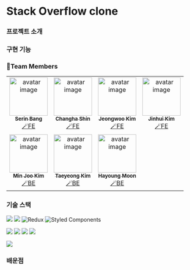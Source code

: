 # Stack Overflow clone

### 프로젝트 소개

### 구현 기능

### 🌟Team Members
<table>
  <tbody>
    <tr>
    <td align="center"><a href="https://github.com/serin-B"><img src="https://avatars.githubusercontent.com/u/107970881?v=4" width="100px;" alt="avatar image"/><br /><sub><b>Serin Bang</b></sub></a><br /><a href="https://github.com/codestates-seb/seb40_pre_038/commits?author=serin-B" title="Documentation">🪄FE</a></td>
    <td align="center"><a href="https://github.com/rosenfence"><img src="https://avatars.githubusercontent.com/u/90300215?v=4" width="100px;" alt="avatar image"/><br /><sub><b>Changha Shin</b></sub></a><br /><a href="https://github.com/codestates-seb/seb40_pre_038/commits?author=rosenfence" title="Documentation">🪄FE</a></td>
    <td align="center"><a href="https://github.com/jwo0o0"><img src="https://avatars.githubusercontent.com/u/70098708?v=4" width="100px;" alt="avatar image"/><br /><sub><b>Jeongwoo Kim</b></sub></a><br /><a href="https://github.com/codestates-seb/seb40_pre_038/commits?author=jwo0o0" title="Documentation">🪄FE</a></td>
    <td align="center"><a href="https://github.com/JinhuiKim"><img src="https://avatars.githubusercontent.com/u/20276678?v=4" width="100px;" alt="avatar image"/><br /><sub><b>Jinhui Kim</b></sub></a><br /><a href="https://github.com/codestates-seb/seb40_pre_038/commits?author=JinhuiKim" title="Documentation">🪄FE</a></td>
    </tr>
    <tr>
    <td align="center"><a href="https://github.com/JadeMK"><img src="https://avatars.githubusercontent.com/u/97623334?v=4" width="100px;" alt="avatar image"/><br /><sub><b>Min Joo Kim</b></sub></a><br /><a href="https://github.com/codestates-seb/seb40_pre_038/commits?author=JadeMK" title="Documentation">🪄BE</a></td>
    <td align="center"><a href="https://github.com/gnidinger"><img src="https://avatars.githubusercontent.com/u/13742045?v=4" width="100px;" alt="avatar image"/><br /><sub><b>Taeyeong Kim</b></sub></a><br /><a href="https://github.com/codestates-seb/seb40_pre_038/commits?author=gnidinger" title="Documentation">🪄BE</a></td>
    <td align="center"><a href="https://github.com/hayoung10"><img src="https://avatars.githubusercontent.com/u/39071652?v=4" width="100px;" alt="avatar image"/><br /><sub><b>Hayoung Moon</b></sub></a><br /><a href="https://github.com/codestates-seb/seb40_pre_038/commits?author=hayoung10" title="Documentation">🪄BE</a></td>
    </tr>
  </tbody>
</table>

### 기술 스택
<img src="https://img.shields.io/badge/javascript-F7DF1E?style=for-the-badge&logo=javascript&logoColor=black"> <img src="https://img.shields.io/badge/react-61DAFB?style=for-the-badge&logo=react&logoColor=black"> ![Redux](https://img.shields.io/badge/redux-%23593d88.svg?style=for-the-badge&logo=redux&logoColor=white) ![Styled Components](https://img.shields.io/badge/styled--components-DB7093?style=for-the-badge&logo=styled-components&logoColor=white)

<img src="https://img.shields.io/badge/java-007396?style=for-the-badge&logo=java&logoColor=white"> <img src="https://img.shields.io/badge/SpringBoot-6DB33F?style=for-the-badge&logo=springboot&logoColor=white"> <img src="https://img.shields.io/badge/mysql-4479A1?style=for-the-badge&logo=mysql&logoColor=white"> <img src="https://img.shields.io/badge/gradle-02303A?style=for-the-badge&logo=gradle&logoColor=white">

<img src="https://img.shields.io/badge/amazonaws-232F3E?style=for-the-badge&logo=amazonaws&logoColor=white">

### 배운점
